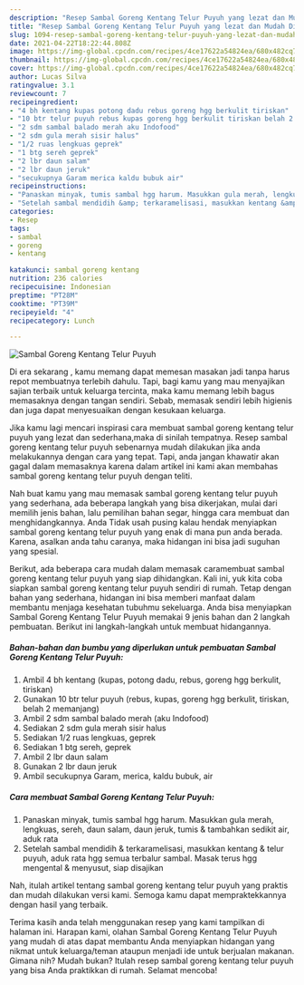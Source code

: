 ```yaml
---
description: "Resep Sambal Goreng Kentang Telur Puyuh yang lezat dan Mudah Dibuat"
title: "Resep Sambal Goreng Kentang Telur Puyuh yang lezat dan Mudah Dibuat"
slug: 1094-resep-sambal-goreng-kentang-telur-puyuh-yang-lezat-dan-mudah-dibuat
date: 2021-04-22T18:22:44.808Z
image: https://img-global.cpcdn.com/recipes/4ce17622a54824ea/680x482cq70/sambal-goreng-kentang-telur-puyuh-foto-resep-utama.jpg
thumbnail: https://img-global.cpcdn.com/recipes/4ce17622a54824ea/680x482cq70/sambal-goreng-kentang-telur-puyuh-foto-resep-utama.jpg
cover: https://img-global.cpcdn.com/recipes/4ce17622a54824ea/680x482cq70/sambal-goreng-kentang-telur-puyuh-foto-resep-utama.jpg
author: Lucas Silva
ratingvalue: 3.1
reviewcount: 7
recipeingredient:
- "4 bh kentang kupas potong dadu rebus goreng hgg berkulit tiriskan"
- "10 btr telur puyuh rebus kupas goreng hgg berkulit tiriskan belah 2 memanjang"
- "2 sdm sambal balado merah aku Indofood"
- "2 sdm gula merah sisir halus"
- "1/2 ruas lengkuas geprek"
- "1 btg sereh geprek"
- "2 lbr daun salam"
- "2 lbr daun jeruk"
- "secukupnya Garam merica kaldu bubuk air"
recipeinstructions:
- "Panaskan minyak, tumis sambal hgg harum. Masukkan gula merah, lengkuas, sereh, daun salam, daun jeruk, tumis &amp; tambahkan sedikit air, aduk rata"
- "Setelah sambal mendidih &amp; terkaramelisasi, masukkan kentang &amp; telur puyuh, aduk rata hgg semua terbalur sambal. Masak terus hgg mengental &amp; menyusut, siap disajikan"
categories:
- Resep
tags:
- sambal
- goreng
- kentang

katakunci: sambal goreng kentang 
nutrition: 236 calories
recipecuisine: Indonesian
preptime: "PT28M"
cooktime: "PT39M"
recipeyield: "4"
recipecategory: Lunch

---
```



![Sambal Goreng Kentang Telur Puyuh](https://img-global.cpcdn.com/recipes/4ce17622a54824ea/680x482cq70/sambal-goreng-kentang-telur-puyuh-foto-resep-utama.jpg)

Di era  sekarang , kamu memang dapat memesan masakan jadi tanpa harus repot membuatnya terlebih dahulu. Tapi, bagi kamu yang mau menyajikan sajian terbaik untuk keluarga tercinta, maka kamu memang lebih bagus memasaknya dengan tangan sendiri. Sebab, memasak sendiri lebih higienis dan juga dapat menyesuaikan dengan kesukaan keluarga.

Jika kamu lagi mencari inspirasi cara membuat sambal goreng kentang telur puyuh yang lezat dan sederhana,maka di sinilah tempatnya. Resep sambal goreng kentang telur puyuh  sebenarnya mudah dilakukan jika anda melakukannya dengan cara yang tepat. Tapi, anda jangan khawatir akan gagal dalam memasaknya 
karena dalam artikel ini kami akan membahas sambal goreng kentang telur puyuh dengan teliti.  



Nah buat kamu yang mau memasak sambal goreng kentang telur puyuh yang sederhana, ada beberapa langkah yang bisa dikerjakan, mulai dari memilih jenis bahan, lalu pemilihan bahan segar, hingga cara membuat dan menghidangkannya. Anda Tidak usah pusing kalau hendak menyiapkan sambal goreng kentang telur puyuh yang enak di mana pun anda berada. Karena, asalkan anda  tahu caranya, maka hidangan ini bisa jadi suguhan yang spesial.

Berikut, ada beberapa cara mudah dalam memasak caramembuat sambal goreng kentang telur puyuh yang siap dihidangkan. Kali ini, yuk kita coba siapkan sambal goreng kentang telur puyuh sendiri di rumah. Tetap dengan bahan yang sederhana, hidangan ini bisa memberi manfaat dalam membantu menjaga kesehatan tubuhmu sekeluarga. Anda bisa menyiapkan Sambal Goreng Kentang Telur Puyuh memakai 9 jenis bahan dan 2 langkah pembuatan. Berikut ini langkah-langkah untuk membuat hidangannya.

<!--inarticleads1-->

##### Bahan-bahan dan bumbu yang diperlukan untuk pembuatan Sambal Goreng Kentang Telur Puyuh:

1. Ambil 4 bh kentang (kupas, potong dadu, rebus, goreng hgg berkulit, tiriskan)
1. Gunakan 10 btr telur puyuh (rebus, kupas, goreng hgg berkulit, tiriskan, belah 2 memanjang)
1. Ambil 2 sdm sambal balado merah (aku Indofood)
1. Sediakan 2 sdm gula merah sisir halus
1. Sediakan 1/2 ruas lengkuas, geprek
1. Sediakan 1 btg sereh, geprek
1. Ambil 2 lbr daun salam
1. Gunakan 2 lbr daun jeruk
1. Ambil secukupnya Garam, merica, kaldu bubuk, air




<!--inarticleads2-->

##### Cara membuat Sambal Goreng Kentang Telur Puyuh:

1. Panaskan minyak, tumis sambal hgg harum. Masukkan gula merah, lengkuas, sereh, daun salam, daun jeruk, tumis &amp; tambahkan sedikit air, aduk rata
1. Setelah sambal mendidih &amp; terkaramelisasi, masukkan kentang &amp; telur puyuh, aduk rata hgg semua terbalur sambal. Masak terus hgg mengental &amp; menyusut, siap disajikan




Nah, itulah artikel tentang  sambal goreng kentang telur puyuh  yang praktis dan mudah dilakukan versi kami. Semoga kamu dapat mempraktekkannya dengan hasil yang terbaik. 

Terima kasih anda telah menggunakan resep yang kami tampilkan di halaman ini. Harapan kami, olahan  Sambal Goreng Kentang Telur Puyuh yang mudah di atas dapat membantu Anda menyiapkan hidangan yang nikmat untuk keluarga/teman ataupun menjadi ide untuk berjualan makanan. Gimana nih? Mudah bukan? Itulah resep sambal goreng kentang telur puyuh yang bisa Anda praktikkan di rumah. Selamat mencoba!

